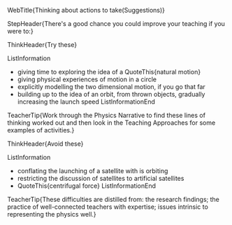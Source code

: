 WebTitle{Thinking about actions to take(Suggestions)}

StepHeader{There's a good chance you could improve your teaching if you were to:}

ThinkHeader{Try these}

ListInformation
- giving time to exploring the idea of a QuoteThis{natural motion}
- giving physical experiences of motion in a circle
- explicitly modelling the two dimensional motion, if you go that far
- building up to the idea of an orbit, from thrown objects, gradually increasing the launch speed
ListInformationEnd

TeacherTip{Work through the Physics Narrative to find these lines of thinking worked out and then look in the Teaching Approaches for some examples of activities.}

ThinkHeader{Avoid these}

ListInformation
- conflating the launching of a satellite with is orbiting
- restricting the discussion of satellites to artificial satellites
- QuoteThis{centrifugal force}
ListInformationEnd

TeacherTip{These difficulties are distilled from: the research findings; the practice of well-connected teachers with expertise; issues intrinsic to representing the physics well.}

